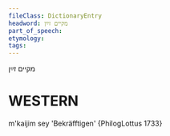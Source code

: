 ```yaml
---
fileClass: DictionaryEntry
headword: מקיים זײַן
part_of_speech: 
etymology: 
tags: 
---
```

מקיים זײַן

WESTERN
========

m'kaijim sey 'Bekräfftigen' {PhilogLottus 1733}